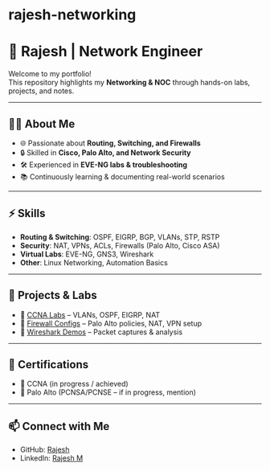 # rajesh-networking
# 🚀 Rajesh | Network Engineer

Welcome to my portfolio!  
This repository highlights my **Networking & NOC** through hands-on labs, projects, and notes.

---

## 🧑‍💻 About Me
- 🌐 Passionate about **Routing, Switching, and Firewalls**  
- 🔒 Skilled in **Cisco, Palo Alto, and Network Security**  
- 🛠️ Experienced in **EVE-NG labs & troubleshooting**  
- 📚 Continuously learning & documenting real-world scenarios  

---

## ⚡ Skills
- **Routing & Switching**: OSPF, EIGRP, BGP, VLANs, STP, RSTP  
- **Security**: NAT, VPNs, ACLs, Firewalls (Palo Alto, Cisco ASA)  
- **Virtual Labs**: EVE-NG, GNS3, Wireshark  
- **Other**: Linux Networking, Automation Basics  

---

## 📂 Projects & Labs
- 🔹 [CCNA Labs](#) – VLANs, OSPF, EIGRP, NAT  
- 🔹 [Firewall Configs](#) – Palo Alto policies, NAT, VPN setup  
- 🔹 [Wireshark Demos](#) – Packet captures & analysis  

---

## 📜 Certifications
- 🏅 CCNA (in progress / achieved)  
- 🏅 Palo Alto (PCNSA/PCNSE – if in progress, mention)  

---

## 📫 Connect with Me
- GitHub: [Rajesh](https://github.com/rajesh-networking)  
- LinkedIn: [Rajesh M](https://www.linkedin.com/in/rajesh-m-715a71aa/)  
